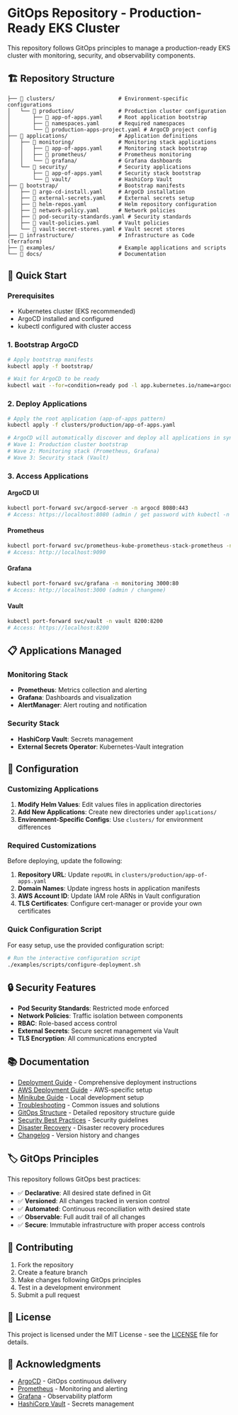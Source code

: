# GitOps Repository - Production-Ready EKS Cluster

This repository follows GitOps principles to manage a production-ready EKS cluster with monitoring, security, and observability components.

## 🏗️ Repository Structure

```
├── 📁 clusters/                    # Environment-specific configurations
│   └── 📁 production/              # Production cluster configuration
│       ├── 📄 app-of-apps.yaml     # Root application bootstrap
│       ├── 📄 namespaces.yaml      # Required namespaces
│       └── 📄 production-apps-project.yaml # ArgoCD project config
├── 📁 applications/                # Application definitions
│   ├── 📁 monitoring/              # Monitoring stack applications
│   │   ├── 📄 app-of-apps.yaml     # Monitoring stack bootstrap
│   │   ├── 📁 prometheus/          # Prometheus monitoring
│   │   └── 📁 grafana/             # Grafana dashboards
│   └── 📁 security/                # Security applications
│       ├── 📄 app-of-apps.yaml     # Security stack bootstrap
│       └── 📁 vault/               # HashiCorp Vault
├── 📁 bootstrap/                   # Bootstrap manifests
│   ├── 📄 argo-cd-install.yaml     # ArgoCD installation
│   ├── 📄 external-secrets.yaml    # External secrets setup
│   ├── 📄 helm-repos.yaml          # Helm repository configuration
│   ├── 📄 network-policy.yaml      # Network policies
│   ├── 📄 pod-security-standards.yaml # Security standards
│   ├── 📄 vault-policies.yaml      # Vault policies
│   └── 📄 vault-secret-stores.yaml # Vault secret stores
├── 📁 infrastructure/              # Infrastructure as Code (Terraform)
├── 📁 examples/                    # Example applications and scripts
└── 📁 docs/                        # Documentation
```

## 🚀 Quick Start

### Prerequisites

- Kubernetes cluster (EKS recommended)
- ArgoCD installed and configured
- kubectl configured with cluster access

### 1. Bootstrap ArgoCD

```bash
# Apply bootstrap manifests
kubectl apply -f bootstrap/

# Wait for ArgoCD to be ready
kubectl wait --for=condition=ready pod -l app.kubernetes.io/name=argocd-server -n argocd --timeout=300s
```

### 2. Deploy Applications

```bash
# Apply the root application (app-of-apps pattern)
kubectl apply -f clusters/production/app-of-apps.yaml

# ArgoCD will automatically discover and deploy all applications in sync waves:
# Wave 1: Production cluster bootstrap
# Wave 2: Monitoring stack (Prometheus, Grafana)
# Wave 3: Security stack (Vault)
```

### 3. Access Applications

#### ArgoCD UI
```bash
kubectl port-forward svc/argocd-server -n argocd 8080:443
# Access: https://localhost:8080 (admin / get password with kubectl -n argocd get secret argocd-initial-admin-secret -o jsonpath="{.data.password}" | base64 -d)
```

#### Prometheus
```bash
kubectl port-forward svc/prometheus-kube-prometheus-stack-prometheus -n monitoring 9090:9090
# Access: http://localhost:9090
```

#### Grafana
```bash
kubectl port-forward svc/grafana -n monitoring 3000:80
# Access: http://localhost:3000 (admin / changeme)
```

#### Vault
```bash
kubectl port-forward svc/vault -n vault 8200:8200
# Access: https://localhost:8200
```

## 📋 Applications Managed

### Monitoring Stack
- **Prometheus**: Metrics collection and alerting
- **Grafana**: Dashboards and visualization
- **AlertManager**: Alert routing and notification

### Security Stack
- **HashiCorp Vault**: Secrets management
- **External Secrets Operator**: Kubernetes-Vault integration

## 🔧 Configuration

### Customizing Applications

1. **Modify Helm Values**: Edit values files in application directories
2. **Add New Applications**: Create new directories under `applications/`
3. **Environment-Specific Configs**: Use `clusters/` for environment differences

### Required Customizations

Before deploying, update the following:

1. **Repository URL**: Update `repoURL` in `clusters/production/app-of-apps.yaml`
2. **Domain Names**: Update ingress hosts in application manifests
3. **AWS Account ID**: Update IAM role ARNs in Vault configuration
4. **TLS Certificates**: Configure cert-manager or provide your own certificates

### Quick Configuration Script

For easy setup, use the provided configuration script:

```bash
# Run the interactive configuration script
./examples/scripts/configure-deployment.sh
```

## 🔒 Security Features

- **Pod Security Standards**: Restricted mode enforced
- **Network Policies**: Traffic isolation between components
- **RBAC**: Role-based access control
- **External Secrets**: Secure secret management via Vault
- **TLS Encryption**: All communications encrypted

## 📚 Documentation

- [Deployment Guide](DEPLOYMENT_GUIDE.md) - Comprehensive deployment instructions
- [AWS Deployment Guide](AWS_DEPLOYMENT_GUIDE.md) - AWS-specific setup
- [Minikube Guide](MINIKUBE_DEPLOYMENT_GUIDE.md) - Local development setup
- [Troubleshooting](TROUBLESHOOTING.md) - Common issues and solutions
- [GitOps Structure](docs/gitops-structure.md) - Detailed repository structure guide
- [Security Best Practices](docs/security-best-practices.md) - Security guidelines
- [Disaster Recovery](docs/disaster-recovery-runbook.md) - Disaster recovery procedures
- [Changelog](docs/CHANGELOG.md) - Version history and changes

## 🏷️ GitOps Principles

This repository follows GitOps best practices:

- ✅ **Declarative**: All desired state defined in Git
- ✅ **Versioned**: All changes tracked in version control
- ✅ **Automated**: Continuous reconciliation with desired state
- ✅ **Observable**: Full audit trail of all changes
- ✅ **Secure**: Immutable infrastructure with proper access controls

## 🤝 Contributing

1. Fork the repository
2. Create a feature branch
3. Make changes following GitOps principles
4. Test in a development environment
5. Submit a pull request

## 📄 License

This project is licensed under the MIT License - see the [LICENSE](LICENSE) file for details.

## 🙏 Acknowledgments

- [ArgoCD](https://argoproj.github.io/cd/) - GitOps continuous delivery
- [Prometheus](https://prometheus.io/) - Monitoring and alerting
- [Grafana](https://grafana.com/) - Observability platform
- [HashiCorp Vault](https://www.vaultproject.io/) - Secrets management